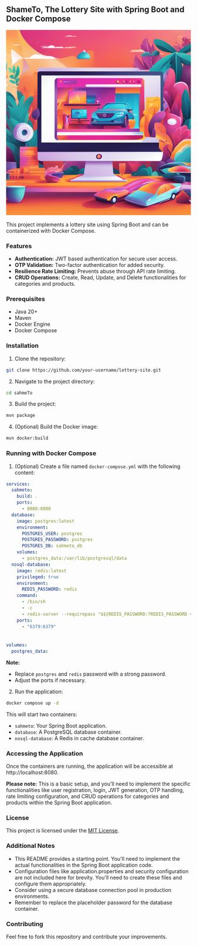 ## ShameTo, The Lottery Site with Spring Boot and Docker Compose

![site-image](./sahmeTo.png)

This project implements a lottery site using Spring Boot and can be containerized with Docker Compose.

### Features

* **Authentication:** JWT based authentication for secure user access.
* **OTP Validation:** Two-factor authentication for added security.
* **Resilience Rate Limiting:** Prevents abuse through API rate limiting.
* **CRUD Operations:** Create, Read, Update, and Delete functionalities for categories and products.

### Prerequisites

* Java 20+
* Maven
* Docker Engine
* Docker Compose

### Installation

1. Clone the repository:

```bash
git clone https://github.com/your-username/lottery-site.git
```

2. Navigate to the project directory:

```bash
cd sahmeTo
```

3. Build the project:

```bash
mvn package
```

4. (Optional) Build the Docker image:

```bash
mvn docker:build
```

### Running with Docker Compose

1. (Optional) Create a file named `docker-compose.yml` with the following content:

```yaml
services:
  sahmeto:
    build: .
    ports:
      - 8080:8080
  database:
    image: postgres:latest
    environment:
      POSTGRES_USER: postgres
      POSTGRES_PASSWORD: postgres
      POSTGRES_DB: sahmeto_db
    volumes:
      - postgres_data:/var/lib/postgresql/data
  nosql-database:
    image: redis:latest
    privileged: true
    environment:
      REDIS_PASSWORD: redis
    command:
      - /bin/sh
      - -c
      - redis-server --requirepass "$${REDIS_PASSWORD:?REDIS_PASSWORD variable is not set}"
    ports:
      - "6379:6379"
    

volumes:
  postgres_data:
```

**Note:**

*  Replace `postgres` and `redis` password with a strong password.
*  Adjust the ports if necessary.

2. Run the application:

```bash
docker compose up -d
```

This will start two containers:

* `sahmeto`: Your Spring Boot application.
* `database`: A PostgreSQL database container.
* `nosql-database`: A Redis in cache database container.

### Accessing the Application

Once the containers are running, the application will be accessible at http://localhost:8080.

**Please note:** This is a basic setup, and you'll need to implement the specific functionalities like user registration, login, JWT generation, OTP handling, rate limiting configuration, and CRUD operations for categories and products within the Spring Boot application.

### License

This project is licensed under the [MIT License](./LICENSE).

### Additional Notes

* This README provides a starting point. You'll need to implement the actual functionalities in the Spring Boot application code.
* Configuration files like application.properties and security configuration are not included here for brevity. You'll need to create these files and configure them appropriately.
* Consider using a secure database connection pool in production environments.
* Remember to replace the placeholder password for the database container.

### Contributing

Feel free to fork this repository and contribute your improvements.
